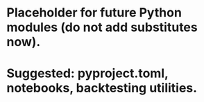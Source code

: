 # Placeholder for future Python modules (do not add substitutes now).
# Suggested: pyproject.toml, notebooks, backtesting utilities.
